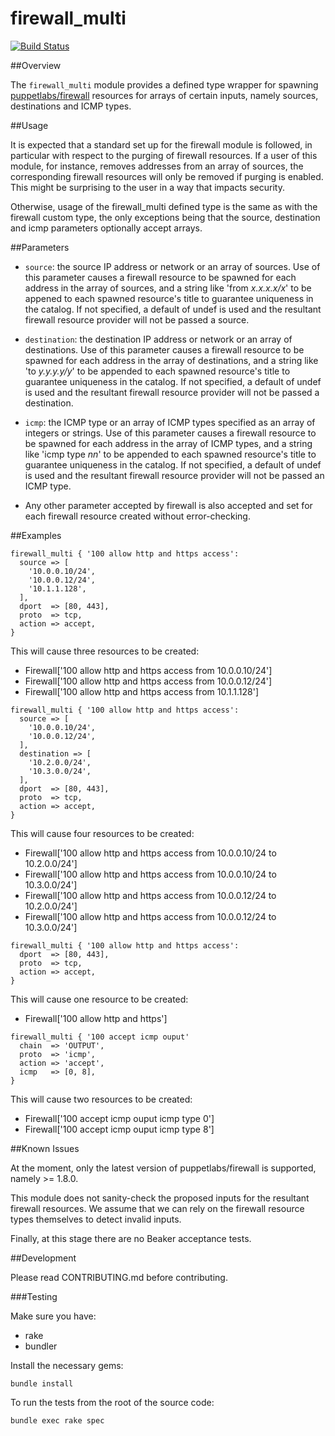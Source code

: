 # firewall_multi

[![Build Status](https://img.shields.io/travis/alexharv074/puppet-firewall_multi.svg)](https://travis-ci.org/alexharv074/puppet-firewall_multi)

##Overview

The `firewall_multi` module provides a defined type wrapper for spawning [puppetlabs/firewall](https://github.com/puppetlabs/puppetlabs-firewall) resources for arrays of certain inputs, namely sources, destinations and ICMP types.

##Usage

It is expected that a standard set up for the firewall module is followed, in particular with respect to the purging of firewall resources.  If a user of this module, for instance, removes addresses from an array of sources, the corresponding firewall resources will only be removed if purging is enabled.  This might be surprising to the user in a way that impacts security.

Otherwise, usage of the firewall_multi defined type is the same as with the firewall custom type, the only exceptions being that the source, destination and icmp parameters optionally accept arrays.

##Parameters

* `source`: the source IP address or network or an array of sources.  Use of this parameter causes a firewall resource to be spawned for each address in the array of sources, and a string like 'from *x.x.x.x/x*' to be appened to each spawned resource's title to guarantee uniqueness in the catalog.  If not specified, a default of undef is used and the resultant firewall resource provider will not be passed a source.

* `destination`: the destination IP address or network or an array of destinations.  Use of this parameter causes a firewall resource to be spawned for each address in the array of destinations, and a string like 'to *y.y.y.y/y*' to be appended to each spawned resource's title to guarantee uniqueness in the catalog.  If not specified, a default of undef is used and the resultant firewall resource provider will not be passed a destination.

* `icmp`: the ICMP type or an array of ICMP types specified as an array of integers or strings.  Use of this parameter causes a firewall resource to be spawned for each address in the array of ICMP types, and a string like 'icmp type *nn*' to be appended to each spawned resource's title to guarantee uniqueness in the catalog.  If not specified, a default of undef is used and the resultant firewall resource provider will not be passed an ICMP type.

* Any other parameter accepted by firewall is also accepted and set for each firewall resource created without error-checking.

##Examples

~~~puppet
firewall_multi { '100 allow http and https access':
  source => [
    '10.0.0.10/24',
    '10.0.0.12/24',
    '10.1.1.128',
  ],
  dport  => [80, 443],
  proto  => tcp,
  action => accept,
}
~~~

This will cause three resources to be created:

* Firewall['100 allow http and https access from 10.0.0.10/24']
* Firewall['100 allow http and https access from 10.0.0.12/24']
* Firewall['100 allow http and https access from 10.1.1.128']

~~~puppet
firewall_multi { '100 allow http and https access':
  source => [
    '10.0.0.10/24',
    '10.0.0.12/24',
  ],
  destination => [
    '10.2.0.0/24',
    '10.3.0.0/24',
  ],
  dport  => [80, 443],
  proto  => tcp,
  action => accept,
}
~~~

This will cause four resources to be created:

* Firewall['100 allow http and https access from 10.0.0.10/24 to 10.2.0.0/24']
* Firewall['100 allow http and https access from 10.0.0.10/24 to 10.3.0.0/24']
* Firewall['100 allow http and https access from 10.0.0.12/24 to 10.2.0.0/24']
* Firewall['100 allow http and https access from 10.0.0.12/24 to 10.3.0.0/24']

~~~puppet
firewall_multi { '100 allow http and https access':
  dport  => [80, 443],
  proto  => tcp,
  action => accept,
}
~~~

This will cause one resource to be created:

* Firewall['100 allow http and https']

~~~puppet
firewall_multi { '100 accept icmp ouput'
  chain  => 'OUTPUT',
  proto  => 'icmp',
  action => 'accept',
  icmp   => [0, 8],
}
~~~

This will cause two resources to be created:

* Firewall['100 accept icmp ouput icmp type 0']
* Firewall['100 accept icmp ouput icmp type 8']

##Known Issues

At the moment, only the latest version of puppetlabs/firewall is supported, namely >= 1.8.0.

This module does not sanity-check the proposed inputs for the resultant firewall resources.  We assume that we can rely on the firewall resource types themselves to detect invalid inputs.

Finally, at this stage there are no Beaker acceptance tests.

##Development

Please read CONTRIBUTING.md before contributing.

###Testing

Make sure you have:

* rake
* bundler

Install the necessary gems:

    bundle install

To run the tests from the root of the source code:

    bundle exec rake spec
